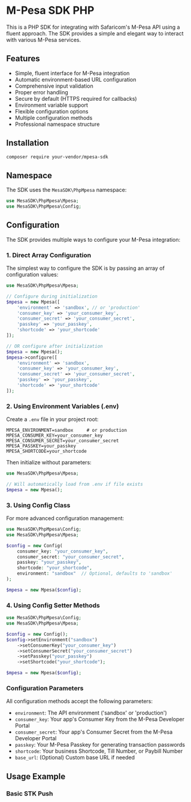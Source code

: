# M-Pesa SDK PHP

This is a PHP SDK for integrating with Safaricom's M-Pesa API using a fluent approach. The SDK provides a simple and elegant way to interact with various M-Pesa services.

## Features

- Simple, fluent interface for M-Pesa integration
- Automatic environment-based URL configuration
- Comprehensive input validation
- Proper error handling
- Secure by default (HTTPS required for callbacks)
- Environment variable support
- Flexible configuration options
- Multiple configuration methods
- Professional namespace structure

## Installation

```sh
composer require your-vendor/mpesa-sdk
```

## Namespace

The SDK uses the `MesaSDK\PhpMpesa` namespace:

```php
use MesaSDK\PhpMpesa\Mpesa;
use MesaSDK\PhpMpesa\Config;
```

## Configuration

The SDK provides multiple ways to configure your M-Pesa integration:

### 1. Direct Array Configuration

The simplest way to configure the SDK is by passing an array of configuration values:

```php
use MesaSDK\PhpMpesa\Mpesa;

// Configure during initialization
$mpesa = new Mpesa([
    'environment' => 'sandbox', // or 'production'
    'consumer_key' => 'your_consumer_key',
    'consumer_secret' => 'your_consumer_secret',
    'passkey' => 'your_passkey',
    'shortcode' => 'your_shortcode'
]);

// OR configure after initialization
$mpesa = new Mpesa();
$mpesa->configure([
    'environment' => 'sandbox',
    'consumer_key' => 'your_consumer_key',
    'consumer_secret' => 'your_consumer_secret',
    'passkey' => 'your_passkey',
    'shortcode' => 'your_shortcode'
]);
```

### 2. Using Environment Variables (.env)

Create a `.env` file in your project root:

```env
MPESA_ENVIRONMENT=sandbox     # or production
MPESA_CONSUMER_KEY=your_consumer_key
MPESA_CONSUMER_SECRET=your_consumer_secret
MPESA_PASSKEY=your_passkey
MPESA_SHORTCODE=your_shortcode
```

Then initialize without parameters:

```php
use MesaSDK\PhpMpesa\Mpesa;

// Will automatically load from .env if file exists
$mpesa = new Mpesa();
```

### 3. Using Config Class

For more advanced configuration management:

```php
use MesaSDK\PhpMpesa\Config;
use MesaSDK\PhpMpesa\Mpesa;

$config = new Config(
    consumer_key: "your_consumer_key",
    consumer_secret: "your_consumer_secret",
    passkey: "your_passkey",
    shortcode: "your_shortcode",
    environment: "sandbox"  // Optional, defaults to 'sandbox'
);

$mpesa = new Mpesa($config);
```

### 4. Using Config Setter Methods

```php
use MesaSDK\PhpMpesa\Config;
use MesaSDK\PhpMpesa\Mpesa;

$config = new Config();
$config->setEnvironment("sandbox")
    ->setConsumerKey("your_consumer_key")
    ->setConsumerSecret("your_consumer_secret")
    ->setPasskey("your_passkey")
    ->setShortcode("your_shortcode");

$mpesa = new Mpesa($config);
```

### Configuration Parameters

All configuration methods accept the following parameters:

- `environment`: The API environment ('sandbox' or 'production')
- `consumer_key`: Your app's Consumer Key from the M-Pesa Developer Portal
- `consumer_secret`: Your app's Consumer Secret from the M-Pesa Developer Portal
- `passkey`: Your M-Pesa Passkey for generating transaction passwords
- `shortcode`: Your business Shortcode, Till Number, or Paybill Number
- `base_url`: (Optional) Custom base URL if needed

## Usage Example

### Basic STK Push

```

```
